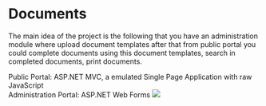 Documents
=========
<p>
The main idea of the project is the following that you have an administration module where upload document templates after that from public portal you could complete documents using this document templates, search in completed documents, print documents.
</p>
Public Portal: ASP.NET MVC, a emulated Single Page Application with raw JavaScript<br>
Administration Portal: ASP.NET Web Forms
<img src="http://i.imgur.com/QXdXWhf.png?1">

